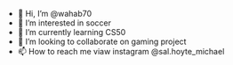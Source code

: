 - 👋 Hi, I’m @wahab70
- 👀 I’m interested in soccer
- 🌱 I’m currently learning CS50
- 💞️ I’m looking to collaborate on gaming project
- 📫 How to reach me viaw instagram @sal.hoyte_michael

<!---
wahab70/wahab70 is a ✨ special ✨ repository because its `README.md` (this file) appears on your GitHub profile.
You can click the Preview link to take a look at your changes.
--->
